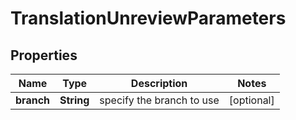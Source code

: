 

# TranslationUnreviewParameters

## Properties

Name | Type | Description | Notes
------------ | ------------- | ------------- | -------------
**branch** | **String** | specify the branch to use |  [optional]



